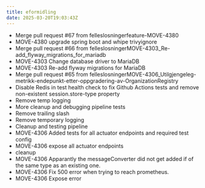 ```yaml
---
title: eformidling
date: 2025-03-20T19:03:43Z
---
```

- Merge pull request #67 from felleslosningerfeature-MOVE-4380
- MOVE-4380 upgrade spring boot and whipe trivyignore
- Merge pull request #66 from felleslosningerMOVE-4303_Re-add_flyway_migrations_for_mariadb
- MOVE-4303 Change database driver to MariaDB
- MOVE-4303 Re-add flyway migrations for MariaDB
- Merge pull request #65 from felleslosningerMOVE-4306_Utilgjengeleg-metrikk-endepunkt-etter-oppgradering-av-OrganizationRegistry
- Disable Redis in test health check to fix Github Actions tests and remove non-existent session.store-type property
- Remove temp logging
- More cleanup and debugging pipeline tests
- Remove trailing slash
- Remove temporary logging
- Cleanup and testing pipeline
- MOVE-4306 Added tests for all actuator endpoints and required test config
- MOVE-4306 expose all actuator endpoints
- cleanup
- MOVE-4306 Apparantly the messageConverter did not get added if of the same type as an existing one.
- MOVE-4306 Fix 500 error when trying to reach prometheus.
- MOVE-4306 Expose error

